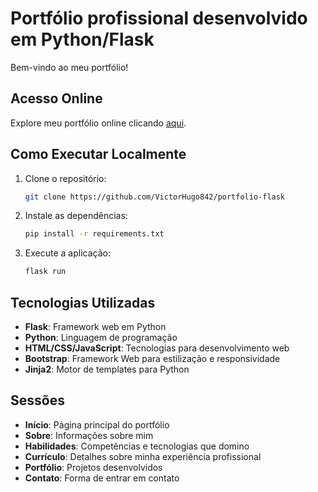 # Portfólio profissional desenvolvido em Python/Flask

Bem-vindo ao meu portfólio!

## Acesso Online

Explore meu portfólio online clicando [aqui](https://portfolio-flask-victorh.onrender.com/).

## Como Executar Localmente

1. Clone o repositório:
    ```bash
    git clone https://github.com/VictorHugo842/portfolio-flask
    ```
2. Instale as dependências:
    ```bash
    pip install -r requirements.txt
    ```
3. Execute a aplicação:
    ```bash
    flask run
    ```

## Tecnologias Utilizadas

- **Flask**: Framework web em Python
- **Python**: Linguagem de programação
- **HTML/CSS/JavaScript**: Tecnologias para desenvolvimento web
- **Bootstrap**: Framework Web para estilização e responsividade
- **Jinja2**: Motor de templates para Python

## Sessões

- **Início**: Página principal do portfólio
- **Sobre**: Informações sobre mim
- **Habilidades**: Competências e tecnologias que domino
- **Currículo**: Detalhes sobre minha experiência profissional
- **Portfólio**: Projetos desenvolvidos
- **Contato**: Forma de entrar em contato


